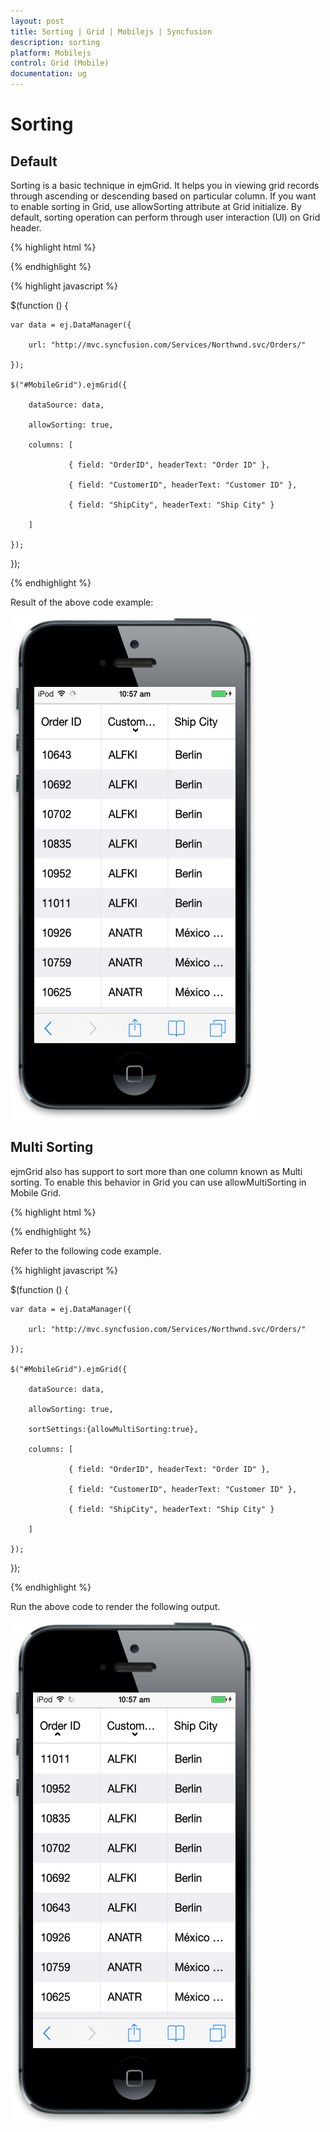 ```yaml
---
layout: post
title: Sorting | Grid | Mobilejs | Syncfusion
description: sorting 
platform: Mobilejs
control: Grid (Mobile)
documentation: ug
---
```


# Sorting 

## Default

Sorting is a basic technique in ejmGrid. It helps you in viewing grid records through ascending or descending based on particular column. If you want to enable sorting in Grid, use allowSorting attribute at Grid initialize. By default, sorting operation can perform through user interaction (UI) on Grid header.

{% highlight html %}

<div id="MobileGrid"> </div>

{% endhighlight %}

{% highlight javascript %}

$(function () {

	var data = ej.DataManager({

		url: "http://mvc.syncfusion.com/Services/Northwnd.svc/Orders/"

	});

	$("#MobileGrid").ejmGrid({

		dataSource: data,

		allowSorting: true,

		columns: [

				 { field: "OrderID", headerText: "Order ID" },

				 { field: "CustomerID", headerText: "Customer ID" },

				 { field: "ShipCity", headerText: "Ship City" }

		]

	});

});

{% endhighlight %}

Result of the above code example:

![](Sorting_images/Sorting_img1.png)

## Multi Sorting

ejmGrid also has support to sort more than one column known as Multi sorting. To enable this behavior in Grid you can use allowMultiSorting in Mobile Grid. 

{% highlight html %}

<div id="MobileGrid"> </div>

{% endhighlight %}

Refer to the following code example.

{% highlight javascript %}

$(function () {

	var data = ej.DataManager({

		url: "http://mvc.syncfusion.com/Services/Northwnd.svc/Orders/"

	});

	$("#MobileGrid").ejmGrid({

		dataSource: data,

		allowSorting: true, 

		sortSettings:{allowMultiSorting:true},

		columns: [

				 { field: "OrderID", headerText: "Order ID" },

				 { field: "CustomerID", headerText: "Customer ID" },

				 { field: "ShipCity", headerText: "Ship City" }

		]

	});

});

{% endhighlight %}

Run the above code to render the following output.

![](Sorting_images/Sorting_img2.png)